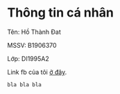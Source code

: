 # Thông tin cá nhân

Tên: Hồ Thành Đat

MSSV: B1906370

Lớp: DI1995A2

Link fb của tôi [ở đây](https://www.facebook.com/profile.php?id=100052842335770).
```
bla bla bla
```
